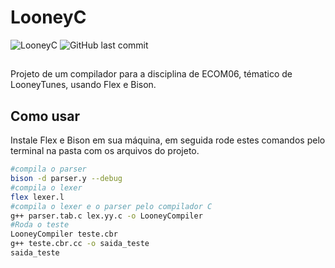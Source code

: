 # LooneyC


![LooneyC](https://user-images.githubusercontent.com/83473685/204421744-1f4acc0e-1072-4ffa-8656-a272cee3fd24.png)
![GitHub last commit](https://img.shields.io/github/last-commit/Joao-MCO/LooneyC?style=flat-square)

##
Projeto de um compilador para a disciplina de ECOM06, tématico de LooneyTunes, usando Flex e Bison.

## Como usar
Instale Flex e Bison em sua máquina, em seguida rode estes comandos pelo terminal na pasta com os arquivos do projeto.
```bash
#compila o parser
bison -d parser.y --debug
#compila o lexer
flex lexer.l
#compila o lexer e o parser pelo compilador C
g++ parser.tab.c lex.yy.c -o LooneyCompiler
#Roda o teste
LooneyCompiler teste.cbr
g++ teste.cbr.cc -o saida_teste
saida_teste
```
